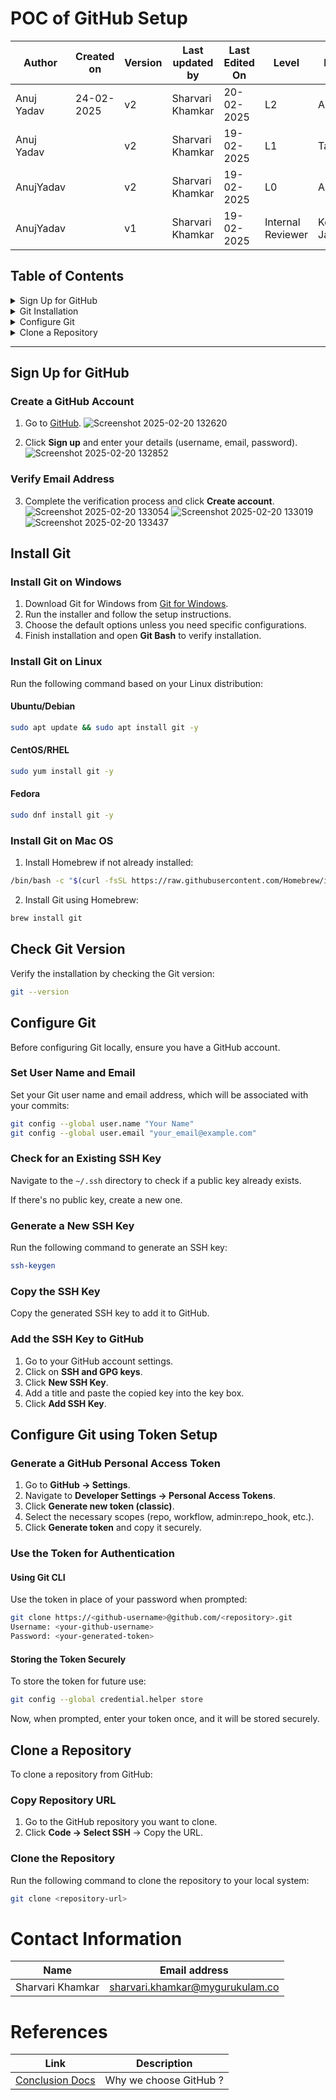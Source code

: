 # POC of GitHub Setup

| **Author** | **Created on** | **Version** | **Last updated by**|**Last Edited On**|**Level** |**Reviewer** |
|------------|---------------------------|-------------|----------------|-----|-------------|-------------|
|Anuj Yadav|  24-02-2025              | v2          | Sharvari Khamkar |20-02-2025    | L2 |  Abhishek |
|Anuj Yadav|               | v2          | Sharvari Khamkar |19-02-2025    | L1 |  Taranddeep |
|AnujYadav|                | v2          |Sharvari Khamkar |19-02-2025    |  L0 | Akshit kapil | 
|AnujYadav|                | v1          | Sharvari Khamkar  |19-02-2025    |  Internal Reviewer | Komal Jaiswal |

## **Table of Contents**  

<details>  
  <summary>Sign Up for GitHub</summary>  

- [Create a GitHub Account](#create-a-github-account)  
- [Verify Email Address](#verify-email-address)   

</details>  

<details>  
  <summary>Git Installation</summary>  

- [Install Git on Windows](#install-git-on-windows)  
- [Install Git on Linux](#install-git-on-linux)  
- [Install Git on Mac OS](#install-git-on-mac-os)  
- [Check Git Version](#check-git-version)  

</details>  

<details>  
  <summary>Configure Git</summary>  

- [Set User Name and Email](#set-user-name-and-email)  
- [Check for an Existing SSH Key](#check-for-an-existing-ssh-key)  
- [Generate a New SSH Key](#generate-a-new-ssh-key)  
- [Copy the SSH Key](#copy-the-ssh-key)  
- [Add the SSH Key to GitHub](#add-the-ssh-key-to-github)
- [Generate a GitHub Personal Access Token](#generate-a-github-personal-access-token)  
- [Use the Token for Authentication](#use-the-token-for-authentication)

</details>  

<details>  
  <summary>Clone a Repository</summary>  

- [Copy Repository URL](#copy-repository-url)  
- [Clone the Repository](#clone-the-repository)  

</details>  

---  

## **Sign Up for GitHub**  

### Create a GitHub Account  
1. Go to [GitHub](https://github.com/).
![Screenshot 2025-02-20 132620](https://github.com/user-attachments/assets/55ed579b-e352-416a-afbc-14f3a474ecb4)

2. Click **Sign up** and enter your details (username, email, password).
![Screenshot 2025-02-20 132852](https://github.com/user-attachments/assets/4b17018b-73d4-4b8b-b5ae-72a2d674ad6f)

### Verify Email Address
3. Complete the verification process and click **Create account**.
![Screenshot 2025-02-20 133054](https://github.com/user-attachments/assets/721ec315-f9f6-498b-87f9-802d07569104)
![Screenshot 2025-02-20 133019](https://github.com/user-attachments/assets/a8d247e2-9300-441d-82fa-fa73bb2c09b8)
![Screenshot 2025-02-20 133437](https://github.com/user-attachments/assets/65adfa1c-2d08-456e-a1fe-b99ef6362c04)

## **Install Git**  

### Install Git on Windows  
1. Download Git for Windows from [Git for Windows](https://gitforwindows.org/).
2. Run the installer and follow the setup instructions.
3. Choose the default options unless you need specific configurations.
4. Finish installation and open **Git Bash** to verify installation.

### Install Git on Linux  
Run the following command based on your Linux distribution:

#### Ubuntu/Debian  
```sh
sudo apt update && sudo apt install git -y
```

#### CentOS/RHEL  
```sh
sudo yum install git -y
```

#### Fedora  
```sh
sudo dnf install git -y
```

### Install Git on Mac OS  
1. Install Homebrew if not already installed:
```sh
/bin/bash -c "$(curl -fsSL https://raw.githubusercontent.com/Homebrew/install/HEAD/install.sh)"
```
2. Install Git using Homebrew:
```sh
brew install git
```

## **Check Git Version**  
Verify the installation by checking the Git version:  
```sh
git --version
```

## **Configure Git**  

Before configuring Git locally, ensure you have a GitHub account.  

### Set User Name and Email  
Set your Git user name and email address, which will be associated with your commits:  
```sh
git config --global user.name "Your Name"
git config --global user.email "your_email@example.com"
```

### Check for an Existing SSH Key  
Navigate to the `~/.ssh` directory to check if a public key already exists.  

If there's no public key, create a new one.  

### Generate a New SSH Key  
Run the following command to generate an SSH key:  
```sh
ssh-keygen
```

### Copy the SSH Key  
Copy the generated SSH key to add it to GitHub.  

### Add the SSH Key to GitHub  
1. Go to your GitHub account settings.  
2. Click on **SSH and GPG keys**.  
3. Click **New SSH Key**.  
4. Add a title and paste the copied key into the key box.  
5. Click **Add SSH Key**.  

## **Configure Git using Token Setup**  

### Generate a GitHub Personal Access Token  
1. Go to **GitHub → Settings**.  
2. Navigate to **Developer Settings → Personal Access Tokens**.  
3. Click **Generate new token (classic)**.  
4. Select the necessary scopes (repo, workflow, admin:repo_hook, etc.).  
5. Click **Generate token** and copy it securely.  

### Use the Token for Authentication  

#### Using Git CLI  
Use the token in place of your password when prompted:  
```sh
git clone https://<github-username>@github.com/<repository>.git
Username: <your-github-username>
Password: <your-generated-token>
```

#### Storing the Token Securely  
To store the token for future use:  
```sh
git config --global credential.helper store
```
Now, when prompted, enter your token once, and it will be stored securely.

## **Clone a Repository**  

To clone a repository from GitHub:  

### Copy Repository URL  
1. Go to the GitHub repository you want to clone.  
2. Click **Code → Select SSH** → Copy the URL.

### Clone the Repository  
Run the following command to clone the repository to your local system:  
```sh
git clone <repository-url>
```

# Contact Information  

| **Name**    | **Email address**         |
|-------------|---------------------------|
| Sharvari Khamkar | sharvari.khamkar@mygurukulam.co   |

# References  

| **Link** | **Description** |
|----------------------------------------------------|--------------------|
| [Conclusion Docs](https://github.com/snaatak-Zero-Downtime-Crew/Documentation/blob/Mohit-SCRUM-23/VCS/Features%20of%20VCS/Conclusion/README.md) | Why we choose GitHub ? |
